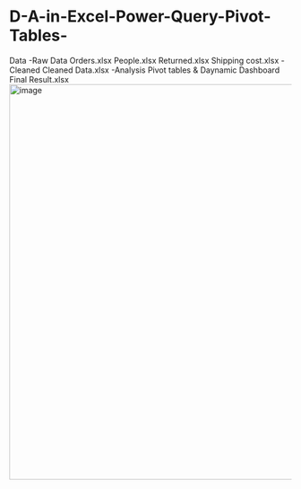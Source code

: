 # D-A-in-Excel-Power-Query-Pivot-Tables-
Data
-Raw Data
Orders.xlsx
People.xlsx
Returned.xlsx
Shipping cost.xlsx
-Cleaned 
Cleaned Data.xlsx
-Analysis
Pivot tables & Daynamic Dashboard
Final Result.xlsx
<img width="1530" height="705" alt="image" src="https://github.com/user-attachments/assets/1690fe84-5c22-4dae-a0b8-1576cd7f4e51" />

